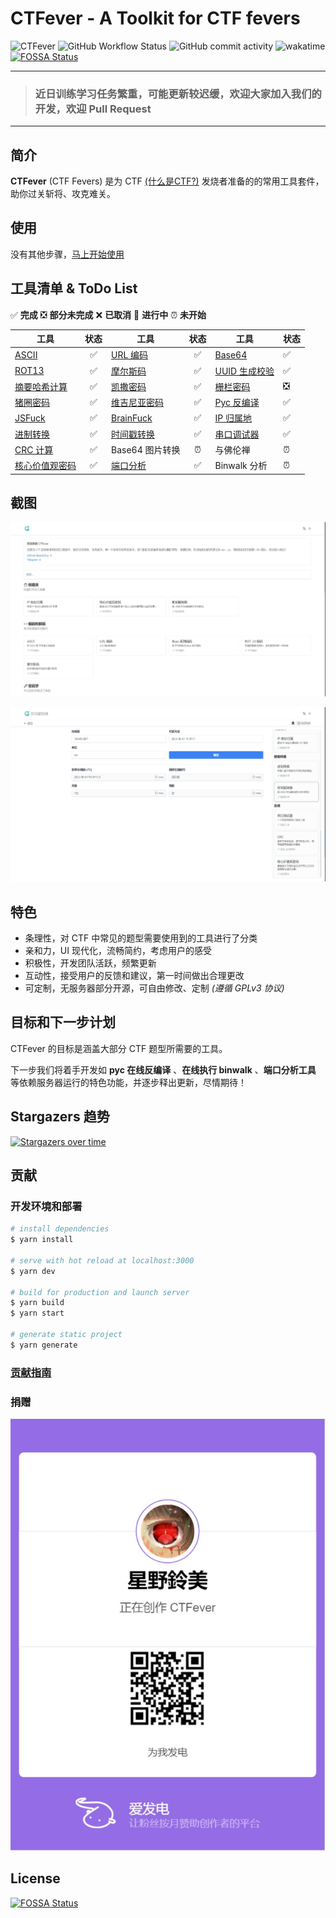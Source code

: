 # CTFever - A Toolkit for CTF fevers

![CTFever](https://socialify.git.ci/UniiemStudio/CTFever/image?description=1&descriptionEditable=A%20fantastic%20toolkit%20for%20CTFers%20and%20everyone.&font=KoHo&issues=1&logo=https%3A%2F%2Fraw.githubusercontent.com%2FUniiemStudio%2FCTFever%2Fmain%2Fstatic%2Ficon.svg&owner=1&pattern=Floating%20Cogs&pulls=1&stargazers=1&theme=Light)
![GitHub Workflow Status](https://img.shields.io/github/workflow/status/UniiemStudio/CTFever/ci)
![GitHub commit activity](https://img.shields.io/github/commit-activity/w/UniiemStudio/CTFever)
![wakatime](https://wakatime.com/badge/user/589c46ee-6ba6-403c-bc9f-3a7aef5b206c/project/c477b34d-85f2-4fe0-b7c8-f74639d78dda.svg)
[![FOSSA Status](https://app.fossa.com/api/projects/git%2Bgithub.com%2FUniiemStudio%2FCTFever.svg?type=shield)](https://app.fossa.com/projects/git%2Bgithub.com%2FUniiemStudio%2FCTFever?ref=badge_shield)

---
> ### **近日训练学习任务繁重，可能更新较迟缓，欢迎大家加入我们的开发，欢迎 Pull Request**
---

## 简介

**CTFever** (CTF Fevers) 是为 CTF [(什么是CTF?)](https://baike.baidu.com/item/CTF) 发烧者准备的的常用工具套件，助你过关斩将、攻克难关。

## 使用

没有其他步骤，[马上开始使用](https://ctfever.uniiem.com/)

## 工具清单 & ToDo List

✅ **完成**
❎ **部分未完成**
❌ **已取消**
🚧 **进行中**
⏰ **未开始**

| 工具                                                             | 状态  | 工具                                                        | 状态  | 工具                                                           | 状态  |
|----------------------------------------------------------------|:---:|-----------------------------------------------------------|:---:|--------------------------------------------------------------|-----|
| [ASCII](https://ctfever.uniiem.com/tools/ascii)                |  ✅  | [URL 编码](https://ctfever.uniiem.com/tools/url-encoding)   |  ✅  | [Base64](https://ctfever.uniiem.com/tools/base-series)       | ✅   |
| [ROT13](https://ctfever.uniiem.com/tools/rot-series)           |  ✅  | [摩尔斯码](https://ctfever.uniiem.com/tools/morse-code)       |  ✅  | [UUID 生成校验](https://ctfever.uniiem.com/tools/uuid-generator) | ✅   |
| [摘要哈希计算](https://ctfever.uniiem.com/tools/message-digest)      |  ✅  | [凯撒密码](https://ctfever.uniiem.com/tools/caesar-cipher)    |  ✅  | [栅栏密码](https://ctfever.uniiem.com/tools/rail-fence-cipher)   | ❎   |
| [猪圈密码](https://ctfever.uniiem.com/tools/pigpen)                |  ✅  | [维吉尼亚密码](https://ctfever.uniiem.com/tools/vigenereCipher) |  ✅  | [Pyc 反编译](https://ctfever.uniiem.com/tools/pyc-decompiler)   | ✅   |
| [JSFuck](https://ctfever.uniiem.com/tools/jsfuck)              |  ✅  | [BrainFuck](https://ctfever.uniiem.com/tools/brain-fuck)  |  ✅  | [IP 归属地](https://ctfever.uniiem.com/tools/ip-geo)            | ✅   |
| [进制转换](https://ctfever.uniiem.com/tools/radix-conversion)      |  ✅  | [时间戳转换](https://ctfever.uniiem.com/tools/timestamp)       |  ✅  | [串口调试器](https://ctfever.uniiem.com/tools/serial)             | ✅   |
| [CRC 计算](https://ctfever.uniiem.com/tools/crc-checksum)        |  ✅  | Base64 图片转换                                               |  ⏰  | 与佛伦禅                                                         | ⏰   |
| [核心价值观密码](https://ctfever.uniiem.com/tools/core-values-cipher) |  ✅  | [端口分析](https://ctfever.uniiem.com/tools/port-scan)        |  ✅  | Binwalk 分析                                                   | ⏰   |

## 截图

![首页](static/screenshots/screenshot_home.png)

![时间戳转换工具](static/screenshots/screenshot_timestamp.png)

## 特色

* 条理性，对 CTF 中常见的题型需要使用到的工具进行了分类
* 亲和力，UI 现代化，流畅简约，考虑用户的感受
* 积极性，开发团队活跃，频繁更新
* 互动性，接受用户的反馈和建议，第一时间做出合理更改
* 可定制，无服务器部分开源，可自由修改、定制 *(遵循 GPLv3 协议)*

## 目标和下一步计划

CTFever 的目标是涵盖大部分 CTF 题型所需要的工具。

下一步我们将着手开发如 **pyc 在线反编译** 、**在线执行 binwalk** 、**端口分析工具** 等依赖服务器运行的特色功能，并逐步释出更新，尽情期待！

## Stargazers 趋势

[![Stargazers over time](https://starchart.cc/UniiemStudio/CTFever.svg)](https://starchart.cc/UniiemStudio/CTFever)

## 贡献

### 开发环境和部署

```bash
# install dependencies
$ yarn install

# serve with hot reload at localhost:3000
$ yarn dev

# build for production and launch server
$ yarn build
$ yarn start

# generate static project
$ yarn generate
```

### [贡献指南](https://github.com/UniiemStudio/CTFever/blob/main/CONTRIBUTING.md)

[//]: # (## 耻辱榜)

[//]: # ()

[//]: # (这是一条记录和谴责那些违背了本项目使用的 **[GPLv3]&#40;https://github.com/UniiemStudio/CTFever/blob/main/LICENSE&#41;** 开源协议的人或站点的时间线。)

[//]: # ()

[//]: # (+ 2022.04.22 **ctftool.che\*\*\*\*\*.cn&#40;liyikun\*\*\*\*@gmail.com&#41;** 删除版权信息并重新分发)

### 捐赠

[![](static/readme/afdian.jpg)](https://afdian.net/@hoshino_suzumi)

## License

[![FOSSA Status](https://app.fossa.com/api/projects/git%2Bgithub.com%2FUniiemStudio%2FCTFever.svg?type=large)](https://app.fossa.com/projects/git%2Bgithub.com%2FUniiemStudio%2FCTFever?ref=badge_large)
